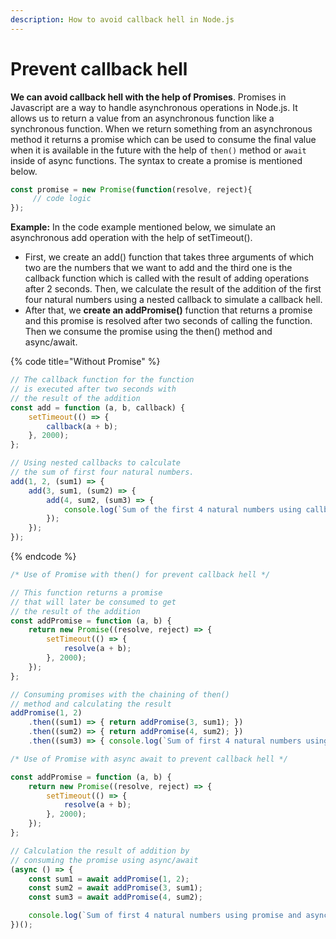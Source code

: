 ```yaml
---
description: How to avoid callback hell in Node.js
---
```


# Prevent callback hell

**We can avoid callback hell with the help of Promises**. Promises in Javascript are a way to handle asynchronous operations in Node.js. It allows us to return a value from an asynchronous function like a synchronous function. When we return something from an asynchronous method it returns a promise which can be used to consume the final value when it is available in the future with the help of `then()` method or `await` inside of async functions. The syntax to create a promise is mentioned below.

```javascript
const promise = new Promise(function(resolve, reject){
     // code logic
});
```

**Example:** In the code example mentioned below, we simulate an asynchronous add operation with the help of setTimeout().&#x20;

* First, we create an add() function that takes three arguments of which two are the numbers that we want to add and the third one is the callback function which is called with the result of adding operations after 2 seconds. Then, we calculate the result of the addition of the first four natural numbers using a nested callback to simulate a callback hell.
* After that, we **create an addPromise()** function that returns a promise and this promise is resolved after two seconds of calling the function. Then we consume the promise using the then() method and async/await.

{% code title="Without Promise" %}
```javascript
// The callback function for the function
// is executed after two seconds with
// the result of the addition
const add = function (a, b, callback) {
    setTimeout(() => {
        callback(a + b);
    }, 2000);
};

// Using nested callbacks to calculate
// the sum of first four natural numbers.
add(1, 2, (sum1) => {
    add(3, sum1, (sum2) => {
        add(4, sum2, (sum3) => {
            console.log(`Sum of the first 4 natural numbers using callback is ${sum3}`);  // Sum of the first 4 natural numbers using callback is 10
        });
    });
});

```
{% endcode %}

```javascript
/* Use of Promise with then() for prevent callback hell */

// This function returns a promise
// that will later be consumed to get
// the result of the addition
const addPromise = function (a, b) {
    return new Promise((resolve, reject) => {
        setTimeout(() => {
            resolve(a + b);
        }, 2000);
    });
};

// Consuming promises with the chaining of then()
// method and calculating the result
addPromise(1, 2)
    .then((sum1) => { return addPromise(3, sum1); })
    .then((sum2) => { return addPromise(4, sum2); })
    .then((sum3) => { console.log(`Sum of first 4 natural numbers using promise and then() is ${sum3}`); });
```

```javascript
/* Use of Promise with async await to prevent callback hell */

const addPromise = function (a, b) {
    return new Promise((resolve, reject) => {
        setTimeout(() => {
            resolve(a + b);
        }, 2000);
    });
};

// Calculation the result of addition by
// consuming the promise using async/await
(async () => {
    const sum1 = await addPromise(1, 2);
    const sum2 = await addPromise(3, sum1);
    const sum3 = await addPromise(4, sum2);

    console.log(`Sum of first 4 natural numbers using promise and async/await is ${sum3}`);
})();
```
